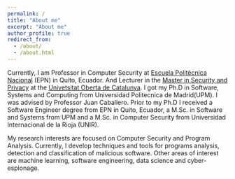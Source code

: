 ```yaml
---
permalink: /
title: "About me"
excerpt: "About me"
author_profile: true
redirect_from: 
  - /about/
  - /about.html
---
```


Currently, I am Professor in Computer Security at 
[Escuela Politécnica Nacional](https://esfot.epn.edu.ec/) 
(EPN) in Quito, Ecuador. 
And Lecturer in the [Master in Security and Privacy](https://estudios.uoc.edu/es/masters-universitarios/ciberseguridad-privacidad/presentacion) at the
 [Univetsitat Oberta de Catalunya](https://www.uoc.edu/portal/es/index.html).
I got my Ph.D in Software, Systems and Computing
from Universidad Politecnica de Madrid(UPM).
I was advised by Professor Juan Caballero.
Prior to my Ph.D I received a Software Engineer 
degree from EPN in Quito, Ecuador,
a M.Sc. in Software and Systems from UPM and a 
M.Sc. in Computer Security from Universidad Internacional de la Rioja (UNIR). 

My research interests are focused on Computer Security and Program Analysis.
Currently, I develop techniques and tools for programs analysis, detection and classification of
malicious software. Other areas of interest are machine learning, software engineering,
data science and cyber-espionage.
